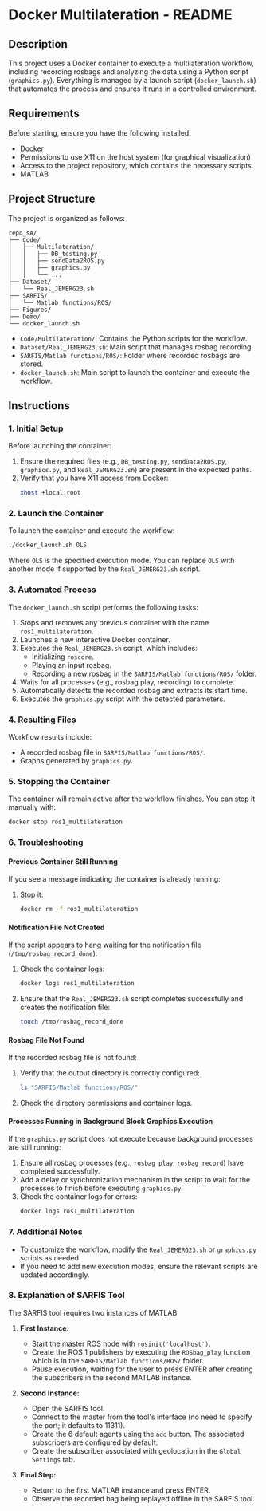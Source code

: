 # Docker Multilateration - README

## Description
This project uses a Docker container to execute a multilateration workflow, including recording rosbags and analyzing the data using a Python script (`graphics.py`). Everything is managed by a launch script (`docker_launch.sh`) that automates the process and ensures it runs in a controlled environment.

## Requirements
Before starting, ensure you have the following installed:

- Docker
- Permissions to use X11 on the host system (for graphical visualization)
- Access to the project repository, which contains the necessary scripts.
- MATLAB

## Project Structure
The project is organized as follows:

```
repo_sA/
├── Code/
│   ├── Multilateration/
│   │   ├── DB_testing.py
│   │   ├── sendData2ROS.py
│   │   ├── graphics.py
│   │   └── ...
├── Dataset/
│   └── Real_JEMERG23.sh
├── SARFIS/
│   └── Matlab functions/ROS/
├── Figures/
├── Demo/
└── docker_launch.sh
```

- `Code/Multilateration/`: Contains the Python scripts for the workflow.
- `Dataset/Real_JEMERG23.sh`: Main script that manages rosbag recording.
- `SARFIS/Matlab functions/ROS/`: Folder where recorded rosbags are stored.
- `docker_launch.sh`: Main script to launch the container and execute the workflow.

## Instructions

### 1. Initial Setup
Before launching the container:

1. Ensure the required files (e.g., `DB_testing.py`, `sendData2ROS.py`, `graphics.py`, and `Real_JEMERG23.sh`) are present in the expected paths.
2. Verify that you have X11 access from Docker:
   ```bash
   xhost +local:root
   ```

### 2. Launch the Container
To launch the container and execute the workflow:

```bash
./docker_launch.sh OLS
```

Where `OLS` is the specified execution mode. You can replace `OLS` with another mode if supported by the `Real_JEMERG23.sh` script.

### 3. Automated Process
The `docker_launch.sh` script performs the following tasks:

1. Stops and removes any previous container with the name `ros1_multilateration`.
2. Launches a new interactive Docker container.
3. Executes the `Real_JEMERG23.sh` script, which includes:
   - Initializing `roscore`.
   - Playing an input rosbag.
   - Recording a new rosbag in the `SARFIS/Matlab functions/ROS/` folder.
4. Waits for all processes (e.g., rosbag play, recording) to complete.
5. Automatically detects the recorded rosbag and extracts its start time.
6. Executes the `graphics.py` script with the detected parameters.

### 4. Resulting Files
Workflow results include:
- A recorded rosbag file in `SARFIS/Matlab functions/ROS/`.
- Graphs generated by `graphics.py`.

### 5. Stopping the Container
The container will remain active after the workflow finishes. You can stop it manually with:

```bash
docker stop ros1_multilateration
```

### 6. Troubleshooting

#### Previous Container Still Running
If you see a message indicating the container is already running:

1. Stop it:
   ```bash
   docker rm -f ros1_multilateration
   ```

#### Notification File Not Created
If the script appears to hang waiting for the notification file (`/tmp/rosbag_record_done`):
1. Check the container logs:
   ```bash
   docker logs ros1_multilateration
   ```
2. Ensure that the `Real_JEMERG23.sh` script completes successfully and creates the notification file:
   ```bash
   touch /tmp/rosbag_record_done
   ```

#### Rosbag File Not Found
If the recorded rosbag file is not found:
1. Verify that the output directory is correctly configured:
   ```bash
   ls "SARFIS/Matlab functions/ROS/"
   ```
2. Check the directory permissions and container logs.

#### Processes Running in Background Block Graphics Execution
If the `graphics.py` script does not execute because background processes are still running:
1. Ensure all rosbag processes (e.g., `rosbag play`, `rosbag record`) have completed successfully.
2. Add a delay or synchronization mechanism in the script to wait for the processes to finish before executing `graphics.py`.
3. Check the container logs for errors:
   ```bash
   docker logs ros1_multilateration
   ```

### 7. Additional Notes
- To customize the workflow, modify the `Real_JEMERG23.sh` or `graphics.py` scripts as needed.
- If you need to add new execution modes, ensure the relevant scripts are updated accordingly.

### 8. Explanation of SARFIS Tool

The SARFIS tool requires two instances of MATLAB:

1. **First Instance:**
   - Start the master ROS node with `rosinit('localhost')`.
   - Create the ROS 1 publishers by executing the `ROSbag_play` function which is in the `SARFIS/Matlab functions/ROS/` folder.
   - Pause execution, waiting for the user to press ENTER after creating the subscribers in the second MATLAB instance.

2. **Second Instance:**
   - Open the SARFIS tool.
   - Connect to the master from the tool's interface (no need to specify the port; it defaults to 11311).
   - Create the 6 default agents using the `add` button. The associated subscribers are configured by default.
   - Create the subscriber associated with geolocation in the `Global Settings` tab.

3. **Final Step:**
   - Return to the first MATLAB instance and press ENTER.
   - Observe the recorded bag being replayed offline in the SARFIS tool.


